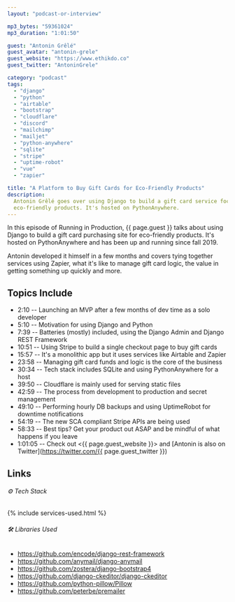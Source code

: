 ```yaml
---
layout: "podcast-or-interview"

mp3_bytes: "59361024"
mp3_duration: "1:01:50"

guest: "Antonin Grêlé"
guest_avatar: "antonin-grele"
guest_website: "https://www.ethikdo.co"
guest_twitter: "AntoninGrele"

category: "podcast"
tags:
  - "django"
  - "python"
  - "airtable"
  - "bootstrap"
  - "cloudflare"
  - "discord"
  - "mailchimp"
  - "mailjet"
  - "python-anywhere"
  - "sqlite"
  - "stripe"
  - "uptime-robot"
  - "vue"
  - "zapier"

title: "A Platform to Buy Gift Cards for Eco-Friendly Products"
description:
  Antonin Grêlé goes over using Django to build a gift card service focused on
  eco-friendly products. It's hosted on PythonAnywhere.
---
```


In this episode of Running in Production, {{ page.guest }} talks about using
Django to build a gift card purchasing site for eco-friendly products. It's
hosted on PythonAnywhere and has been up and running since fall 2019.

Antonin developed it himself in a few months and covers tying together services
using Zapier, what it's like to manage gift card logic, the value in getting
something up quickly and more.

## Topics Include

- 2:10 -- Launching an MVP after a few months of dev time as a solo developer
- 5:10 -- Motivation for using Django and Python
- 7:39 -- Batteries (mostly) included, using the Django Admin and Django REST Framework
- 10:51 -- Using Stripe to build a single checkout page to buy gift cards
- 15:57 -- It's a monolithic app but it uses services like Airtable and Zapier
- 23:58 -- Managing gift card funds and logic is the core of the business
- 30:34 -- Tech stack includes SQLite and using PythonAnywhere for a host
- 39:50 -- Cloudflare is mainly used for serving static files
- 42:59 -- The process from development to production and secret management
- 49:10 -- Performing hourly DB backups and using UptimeRobot for downtime notifications
- 54:19 -- The new SCA compliant Stripe APIs are being used
- 58:33 -- Best tips? Get your product out ASAP and be mindful of what happens if you leave
- 1:01:05 -- Check out <{{ page.guest_website }}> and [Antonin is also on Twitter](https://twitter.com/{{ page.guest_twitter }})

## Links

###### ⚙️ Tech Stack

{% include services-used.html %}

###### 🛠 Libraries Used

- <https://github.com/encode/django-rest-framework>
- <https://github.com/anymail/django-anymail>
- <https://github.com/zostera/django-bootstrap4>
- <https://github.com/django-ckeditor/django-ckeditor>
- <https://github.com/python-pillow/Pillow>
- <https://github.com/peterbe/premailer>
